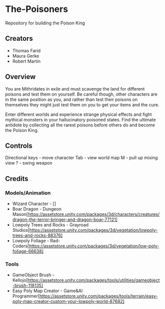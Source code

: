 # The-Poisoners
Repository for building the Poison King

## Creators
- Thomas Farid
- Maura Gerke
- Robert Martin

## Overview
You are Mithridates in exile and must scavenge the land for different poisons and test them on yourself. Be careful though, other characters are in the same position as you, and rather than test their poisons on themselves they might just test them on you to get your items and the cure. 

Enter different worlds and experience strange physical effects and fight mythical monsters in your hallucinatory poisoned states. Find the ultimate antidote by collecting all the rarest poisons before others do and become the Poison King.

## Controls
Directional keys - move character
Tab - view world map
M - pull up mixing view
? - swing weapon

## Credits
### Models/Animation
- Wizard Character - []
- Boar Dragon - Dungeon Mason[https://assetstore.unity.com/packages/3d/characters/creatures/dragon-the-terror-bringer-and-dragon-boar-77121]
- Lowpoly Trees and Rocks - Grayroad Studios[https://assetstore.unity.com/packages/3d/vegetation/lowpoly-trees-and-rocks-88376]
- Lowpoly Foliage - Rad-Coders[https://assetstore.unity.com/packages/3d/vegetation/low-poly-foliage-66638] 

### Tools
- GameObject Brush - Kellojo[https://assetstore.unity.com/packages/tools/utilities/gameobject-brush-118135]
- Easy Poly Map Creator - Game&AI Programmer[https://assetstore.unity.com/packages/tools/terrain/easy-poly-map-creator-custom-your-lowpoly-world-87682]
